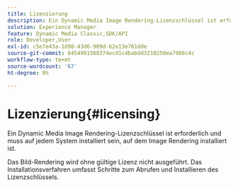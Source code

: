 ```yaml
---
title: Lizenzierung
description: Ein Dynamic Media Image Rendering-Lizenzschlüssel ist erforderlich und muss auf jedem System installiert sein, auf dem Image Rendering installiert ist.
solution: Experience Manager
feature: Dynamic Media Classic,SDK/API
role: Developer,User
exl-id: c5e7e43a-1d98-43d6-909d-62e13e761dde
source-git-commit: 8454991568374ecd1c4babdd3210250ea7988c4c
workflow-type: tm+mt
source-wordcount: '67'
ht-degree: 0%

---
```


# Lizenzierung{#licensing}

Ein Dynamic Media Image Rendering-Lizenzschlüssel ist erforderlich und muss auf jedem System installiert sein, auf dem Image Rendering installiert ist.

Das Bild-Rendering wird ohne gültige Lizenz nicht ausgeführt. Das Installationsverfahren umfasst Schritte zum Abrufen und Installieren des Lizenzschlüssels.

